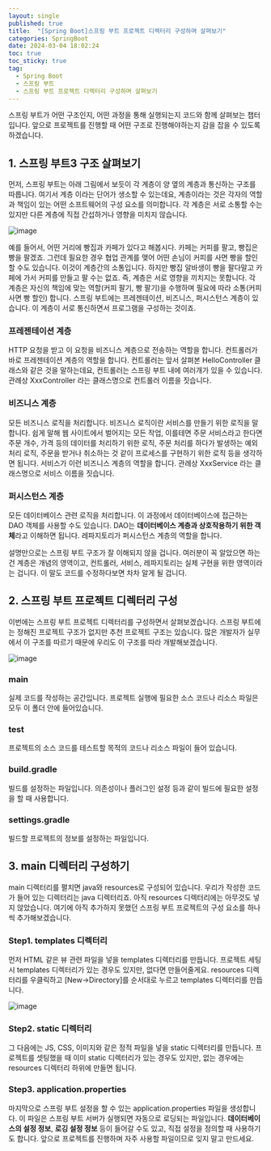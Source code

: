 ```yaml
---
layout: single
published: true
title:  "[Spring Boot]스프링 부트 프로젝트 디렉터리 구성하며 살펴보기"
categories: SpringBoot
date: 2024-03-04 18:02:24
toc: true
toc_sticky: true
tag:   
  - Spring Boot
  - 스프링 부트
  - 스프링 부트 프로젝트 디렉터리 구성하며 살펴보기
---
```


스프링 부트가 어떤 구조인지, 어떤 과정을 통해 실행되는지 코드와 함께 살펴보는 챕터입니다. 앞으로 프로젝트를 진행할 때 어떤 구조로 진행해야하는지 감을 잡을 수 있도록 하겠습니다.

## 1. 스프링 부트3 구조 살펴보기

먼저, 스프링 부트는 아래 그림에서 보듯이 각 계층이 양 옆의 계층과 통신하는 구조를 따릅니다. 여기서 계층 이라는 단어가 생소할 수 있는데요, 계층이라는 것은 각자의 역할과 책임이 있는 어떤 소프트웨어의 구성 요소를 의미합니다. 각 계층은 서로 소통할 수는 있지만 다른 계층에 직접 간섭하거나 영향을 미치지 않습니다.

![image](https://github.com/BaxDailyGit/BaxDailyGit/assets/99312529/3e8a1a1c-1d4e-41ee-9f9c-1b86ab30a3e7)


예를 들어서, 어떤 거리에 빵집과 카페가 있다고 해봅시다. 카페는 커피를 팔고, 빵집은 빵을 팔겠죠. 그런데 필요한 경우 협업 관계를 맺어 어떤 손님이 커피를 사면 빵을 할인할 수도 있습니다. 이것이 계층간의 소통입니다. 하지만 빵집 알바생이 빵을 팔다말고 카페에 가서 커피를 만들고 팔 수는 없죠. 즉, 계층은 서로 영향을 끼치지는 못합니다. 각 계층은 자신의 책임에 맞는 역할(커피 팔기, 빵 팔기)을 수행하며 필요에 따라 소통(커피 사면 빵 할인) 합니다. 스프링 부트에는 프레젠테이션, 비즈니스, 퍼시스턴스 계층이 있습니다. 이 계층이 서로 통신하면서 프로그램을 구성하는 것이죠.

### 프레젠테이션 계층

HTTP 요청을 받고 이 요청을 비즈니스 계층으로 전송하는 역할을 합니다. 컨트롤러가 바로 프레젠테이션 계층의 역할을 합니다. 컨트롤러는 앞서 살펴본 HelloController 클래스와 같은 것을 말하는데요, 컨트롤러는 스프링 부트 내에 여러개가 있을 수 있습니다. 
관례상 XxxController 라는 클래스명으로 컨트롤러 이름을 짓습니다. 

### 비즈니스 계층

모든 비즈니스 로직을 처리합니다. 비즈니스 로직이란 서비스를 만들기 위한 로직을 말합니다. 쉽게 말해 웹 사이트에서 벌어지는 모든 작업, 이를테면 주문 서비스라고 한다면 주문 개수, 가격 등의 데이터를 처리하기 위한 로직, 주문 처리를 하다가 발생하는 예외 처리 로직, 주문을 받거나 취소하는 것 같이 프로세스를 구현하기 위한 로직 등을 생각하면 됩니다. 서비스가 이런 비즈니스 계층의 역할을 합니다.
관례상 XxxService 라는 클래스명으로 서비스 이름을 짓습니다. 

### 퍼시스턴스 계층

모든 데이터베이스 관련 로직을 처리합니다. 이 과정에서 데이터베이스에 접근하는 DAO 객체를 사용할 수도 있습니다. DAO는 **데이터베이스 계층과 상호작용하기 위한 객체**라고 이해하면 됩니다. 레파지토리가 퍼시스턴스 계층의 역할을 합니다. 

설명만으로는 스프링 부트 구조가 잘 이해되지 않을 겁니다. 여러분이 꼭 알았으면 하는 건 계층은 개념의 영역이고, 컨트롤러, 서비스, 레파지토리는 실제 구현을 위한 영역이라는 겁니다. 이 말도 코드를 수정하다보면 차차 알게 될 겁니다. 

## 2. 스프링 부트 프로젝트 디렉터리 구성

이번에는 스프링 부트 프로젝트 디렉터리를 구성하면서 살펴보겠습니다. 스프링 부트에는 정해진 프로젝트 구조가 없지만 추천 프로젝트 구조는 있습니다. 많은 개발자가 실무에서 이 구조를 따르기 때문에 우리도 이 구조를 따라 개발해보겠습니다.

![image](https://github.com/BaxDailyGit/BaxDailyGit/assets/99312529/c0f309c2-7518-4d82-8995-7c43ca66bb2a)


### main

실제 코드를 작성하는 공간입니다. 프로젝트 실행에 필요한 소스 코드나 리소스 파일은 모두 이 폴더 안에 들어있습니다. 

### test

프로젝트의 소스 코드를 테스트할 목적의 코드나 리소스 파일이 들어 있습니다.

### build.gradle

빌드를 설정하는 파일입니다. 의존성이나 플러그인 설정 등과 같이 빌드에 필요한 설정을 할 때 사용합니다.

### settings.gradle

빌드할 프로젝트의 정보를 설정하는 파일입니다.

## 3. main 디렉터리 구성하기

main 디렉터리를 펼치면 java와 resources로 구성되어 있습니다. 우리가 작성한 코드가 들어 있는 디렉터리는 java 디렉터리죠. 아직 resources 디렉터리에는 아무것도 넣지 않았습니다. 여기에 아직 추가하지 못했던 스프링 부트 프로젝트의 구성 요소를 하나씩 추가해보겠습니다.

### Step1. templates 디렉터리

먼저 HTML 같은 뷰 관련 파일을 넣을 templates 디렉터리를 만듭니다. 프로젝트 세팅시 templates 디렉터리가 있는 경우도 있지만, 없다면 만들어줄게요. resources 디렉터리를 우클릭하고 [New→Directory]를 순서대로 누르고 templates 디렉터리를 만듭니다. 

![image](https://github.com/BaxDailyGit/BaxDailyGit/assets/99312529/1af73d6d-fd30-428b-a6a7-6ac81f412e4d)


### Step2. static 디렉터리

그 다음에는 JS, CSS, 이미지와 같은 정적 파일을 넣을 static 디렉터리를 만듭니다. 프로젝트를 셋팅했을 때 이미 static 디렉터리가 있는 경우도 있지만, 없는 경우에는 resources 디렉터리 하위에 만들면 됩니다.

### Step3. application.properties

마지막으로 스프링 부트 설정을 할 수 있는 application.properties 파일을 생성합니다. 이 파일은 스프링 부트 서버가 실행되면 자동으로 로딩되는 파일입니다. **데이터베이스의 설정 정보**, **로깅 설정 정보** 등이 들어갈 수도 있고, 직접 설정을 정의할 때 사용하기도 합니다. 앞으로 프로젝트를 진행하며 자주 사용할 파일이므로 잊지 말고 만드세요.